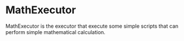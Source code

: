 # MathExecutor

MathExecutor is the executor that execute some simple scripts that can perform simple mathematical calculation.